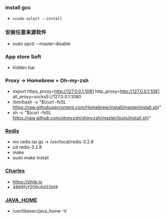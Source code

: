 ### install gcc
- `xcode-select --install`

### 安装任意来源软件
- sudo spctl --master-disable

### App store Soft
- hidden bar

### Proxy -> Homebrew + Oh-my-zsh
- export https_proxy=http://127.0.0.1:1081 http_proxy=http://127.0.0.1:1081 all_proxy=socks5://127.0.0.1:1080
- /bin/bash -c "$(curl -fsSL https://raw.githubusercontent.com/Homebrew/install/master/install.sh)"
- sh -c "$(curl -fsSL https://raw.github.com/ohmyzsh/ohmyzsh/master/tools/install.sh)"

### [Redis](https://www.jianshu.com/p/3bdfda703552)
- mv redis.tar.gz -> /usr/local/redis-3.2.8
- cd redis-3.2.8
- make
- sudo make install 

### [Charles](https://juejin.im/post/5c0a430f51882516207d205d)
- https://zhile.io
- 48891cf209c6d32bf4

### [JAVA_HOME](https://blog.csdn.net/caoxiaohong1005/article/details/73611424)
- /usr/libexec/java_home -V